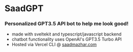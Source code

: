 # SaadGPT
### Personalized GPT3.5 API bot to help me look good!

- made with sveltekit and typescript/javascript backend
- chatbot functionality uses OpenAI's GPT3.5 Turbo API
- Hosted via Vercel CLI @ [saadmazhar.com](https://saadmazhar.com)
